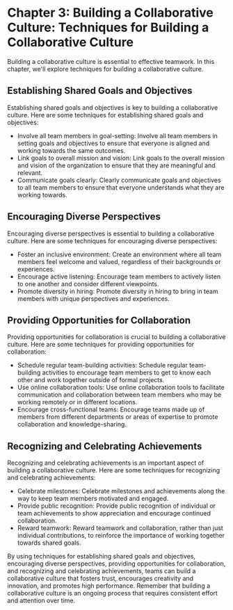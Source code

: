 Chapter 3: Building a Collaborative Culture: Techniques for Building a Collaborative Culture
============================================================================================

Building a collaborative culture is essential to effective teamwork. In this chapter, we'll explore techniques for building a collaborative culture.

Establishing Shared Goals and Objectives
----------------------------------------

Establishing shared goals and objectives is key to building a collaborative culture. Here are some techniques for establishing shared goals and objectives:

* Involve all team members in goal-setting: Involve all team members in setting goals and objectives to ensure that everyone is aligned and working towards the same outcomes.
* Link goals to overall mission and vision: Link goals to the overall mission and vision of the organization to ensure that they are meaningful and relevant.
* Communicate goals clearly: Clearly communicate goals and objectives to all team members to ensure that everyone understands what they are working towards.

Encouraging Diverse Perspectives
--------------------------------

Encouraging diverse perspectives is essential to building a collaborative culture. Here are some techniques for encouraging diverse perspectives:

* Foster an inclusive environment: Create an environment where all team members feel welcome and valued, regardless of their backgrounds or experiences.
* Encourage active listening: Encourage team members to actively listen to one another and consider different viewpoints.
* Promote diversity in hiring: Promote diversity in hiring to bring in team members with unique perspectives and experiences.

Providing Opportunities for Collaboration
-----------------------------------------

Providing opportunities for collaboration is crucial to building a collaborative culture. Here are some techniques for providing opportunities for collaboration:

* Schedule regular team-building activities: Schedule regular team-building activities to encourage team members to get to know each other and work together outside of formal projects.
* Use online collaboration tools: Use online collaboration tools to facilitate communication and collaboration between team members who may be working remotely or in different locations.
* Encourage cross-functional teams: Encourage teams made up of members from different departments or areas of expertise to promote collaboration and knowledge-sharing.

Recognizing and Celebrating Achievements
----------------------------------------

Recognizing and celebrating achievements is an important aspect of building a collaborative culture. Here are some techniques for recognizing and celebrating achievements:

* Celebrate milestones: Celebrate milestones and achievements along the way to keep team members motivated and engaged.
* Provide public recognition: Provide public recognition of individual or team achievements to show appreciation and encourage continued collaboration.
* Reward teamwork: Reward teamwork and collaboration, rather than just individual contributions, to reinforce the importance of working together towards shared goals.

By using techniques for establishing shared goals and objectives, encouraging diverse perspectives, providing opportunities for collaboration, and recognizing and celebrating achievements, teams can build a collaborative culture that fosters trust, encourages creativity and innovation, and promotes high performance. Remember that building a collaborative culture is an ongoing process that requires consistent effort and attention over time.
